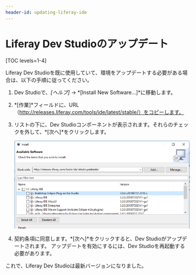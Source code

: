 ```yaml
---
header-id: updating-liferay-ide
---
```


# Liferay Dev Studioのアップデート

[TOC levels=1-4]

Liferay Dev Studioを既に使用していて、環境をアップデートする必要がある場合は、以下の手順に従ってください。

1. Dev Studioで、*[ヘルプ]* → *[Install New Software...]*に移動します。

2. *[作業]*フィールドに、URL（http://releases.liferay.com/tools/ide/latest/stable/）をコピーします。

3. リストの下に、Dev Studioコンポーネントが表示されます。それらのチェックを外して、*[次へ]*をクリックします。

   ![図1：インストールするDev Studioコンポーネントはすべてチェックしてください。](../../../images/ide-updatesite-install.png)

4. 契約条項に同意します。*[次へ]*をクリックすると、Dev Studioがアップデートされます。
アップデートを有効にするには、Dev Studioを再起動する必要があります。

これで、Liferay Dev Studioは最新バージョンになりました。
